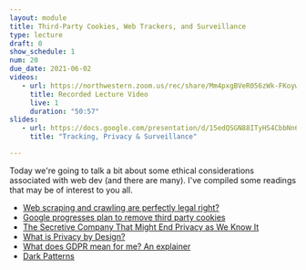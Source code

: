 ```yaml
---
layout: module
title: Third-Party Cookies, Web Trackers, and Surveillance
type: lecture
draft: 0
show_schedule: 1
num: 20
due_date: 2021-06-02
videos: 
   - url: https://northwestern.zoom.us/rec/share/Mm4pxgBVeR056zWk-FKoywaKWXCYMKSWYuJTA9QKJdBEyEWNZoLfe8MtLYwVHsQc.FNzvoac6o5oB8M6B
     title: Recorded Lecture Video
     live: 1
     duration: "50:57"
slides:
   - url: https://docs.google.com/presentation/d/15edQSGN88ITyHS4CbbNn6KCxFyahbL-a49yv1E3pgIU/edit?usp=sharing
     title: "Tracking, Privacy & Surveillance"

---
```


Today we're going to talk a bit about some ethical considerations associated with web dev (and there are many). I've compiled some readings that may be of interest to you all. 

* <a href="https://benbernardblog.com/web-scraping-and-crawling-are-perfectly-legal-right/" target="_blank">Web scraping and crawling are perfectly legal right?</a>
* <a href="https://www.wsj.com/articles/google-progresses-plan-to-remove-third-party-cookies-11611581604" target="_blank">Google progresses plan to remove third party cookies</a>
* <a href="https://www.nytimes.com/2020/01/18/technology/clearview-privacy-facial-recognition.html" target="_blank">The Secretive Company That Might End Privacy as We Know It</a>
* <a href="https://medium.com/golden-data/what-is-privacy-by-design-pbd-9a3e4d96536a" target="_blank">What is Privacy by Design?</a>
* <a href="https://theconversation.com/what-does-gdpr-mean-for-me-an-explainer-96630" target="_blank">What does GDPR mean for me? An explainer</a>
* <a href="https://www.darkpatterns.org/" target="_blank">Dark Patterns</a>
